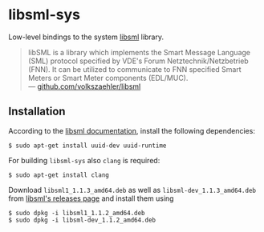 # libsml-sys

Low-level bindings to the system [libsml](https://github.com/volkszaehler/libsml) library.

> libSML is a library which implements the Smart Message Language (SML) protocol specified by VDE's Forum Netztechnik/Netzbetrieb (FNN). It can be utilized to communicate to FNN specified Smart Meters or Smart Meter components (EDL/MUC).  
> — [github.com/volkszaehler/libsml](https://github.com/volkszaehler/libsml)


## Installation

According to the [libsml documentation](https://github.com/volkszaehler/libsml?tab=readme-ov-file#dependencies), install the following dependencies:

```
$ sudo apt-get install uuid-dev uuid-runtime
```

For building `libsml-sys` also `clang` is required:

```
$ sudo apt-get install clang
```

Download `libsml1_1.1.3_amd64.deb` as well as `libsml-dev_1.1.3_amd64.deb` from [libsml's releases page](https://github.com/volkszaehler/libsml/releases/) and install them using

```
$ sudo dpkg -i libsml1_1.1.2_amd64.deb
$ sudo dpkg -i libsml-dev_1.1.2_amd64.deb